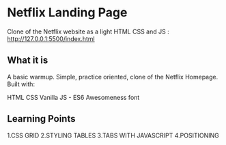 # Netflix Landing Page 
Clone of the Netflix website as a light HTML CSS and JS : http://127.0.0.1:5500/index.html

## What it is

A basic warmup. Simple, practice oriented, clone of the Netflix Homepage. Built with:

HTML
CSS
Vanilla JS - ES6
Awesomeness font

## Learning Points
1.CSS GRID
2.STYLING TABLES
3.TABS WITH JAVASCRIPT
4.POSITIONING

